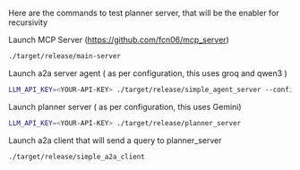 Here are the commands to test planner server, that will be the enabler for recursivity


Launch MCP Server (https://github.com/fcn06/mcp_server)
```bash
./target/release/main-server
```

Launch a2a server agent ( as per configuration, this uses groq and qwen3 )
```bash
LLM_API_KEY=<YOUR-API-KEY> ./target/release/simple_agent_server --config-file "configuration/agent_a2a_config.toml"
```

Launch planner server ( as per configuration, this uses Gemini)
```bash
LLM_API_KEY=<YOUR-API-KEY> ./target/release/planner_server
```

Launch a2a client that will send a query to planner_server
```bash
./target/release/simple_a2a_client 
```
